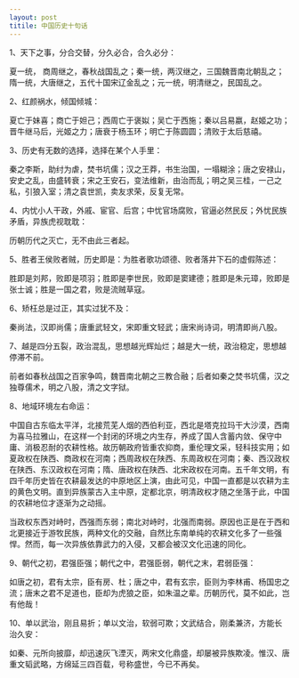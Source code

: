 ```yaml
---
layout: post
titile: 中国历史十句话
---
```


1、天下之事，分合交替，分久必合，合久必分：

夏一统， 商周继之，春秋战国乱之；秦一统，两汉继之，三国魏晋南北朝乱之；隋一统，大唐继之，五代十国宋辽金乱之；元一统，明清继之，民国乱之。

2、红颜祸水，倾国倾城：

夏亡于妹喜；商亡于妲己；西周亡于褒姒；吴亡于西施；秦以吕易嬴，赵姬之功；晋牛继马后，光姬之力；唐衰于杨玉环；明亡于陈圆圆；清败于太后慈禧。

3、历史有无数的选择，选择在某个人手里：

秦之李斯，助纣为虐，焚书坑儒；汉之王莽，书生治国，一塌糊涂；唐之安禄山，安史之乱，由盛转衰；宋之王安石，变法维新，由治而乱；明之吴三桂，一己之私，引狼入室；清之袁世凯，卖友求荣，反复无常。

4、内忧小人干政，外戚、宦官、后宫；中忧官场腐败，官逼必然民反；外忧民族矛盾，异族虎视耽耽：

历朝历代之灭亡，无不由此三者起。

5、胜者王侯败者贼，历史即是：为胜者歌功颂德、败者落井下石的虚假陈述：

胜即是刘邦，败即是项羽；胜即是李世民，败即是窦建德；胜即是朱元璋，败即是张士诚；胜是一国之君，败是流贼草寇。

6、矫枉总是过正，其实过犹不及：

秦尚法，汉即尚儒；唐重武轻文，宋即重文轻武；唐宋尚诗词，明清即尚八股。

7、越是四分五裂，政治混乱，思想越光辉灿烂；越是大一统，政治稳定，思想越停滞不前。

前者如春秋战国之百家争鸣，魏晋南北朝之三教合融；后者如秦之焚书坑儒，汉之独尊儒术，明之八股，清之文字狱。

8、地域环境左右命运：

中国自古东临太平洋，北接荒芜人烟的西伯利亚，西北是塔克拉玛干大沙漠，西南为喜马拉雅山，在这样一个封闭的环境之内生存，养成了国人含蓄内敛、保守中庸、消极忍耐的农耕性格。故历朝政府皆重农抑商，重伦理文采，轻科技实用；如夏政权在陕西、商政权在河南；西周政权在陕西、东周政权在河南；秦、西汉政权在陕西、东汉政权在河南；隋、唐政权在陕西、北宋政权在河南。五千年文明，有四千年历史皆在农耕最发达的中原地区上演，由此可见，中国一直都是以农耕为主的黄色文明。直到异族蒙古入主中原，定都北京，明清政权才随之坐落于此，中国的农耕地位才逐渐为之动摇。

当政权东西对峙时，西强而东弱；南北对峙时，北强而南弱。原因也正是在于西和北更接近于游牧民族，两种文化的交融，自然比东南单纯的农耕文化多了一些强悍。然而，每一次异族依靠武力的入侵，又都会被汉文化迅速的同化。

9、朝代之初，君强臣强；朝代之中，君强臣弱，朝代之末，君弱臣强：

如唐之初，君有太宗，臣有房、杜；唐之中，君有玄宗，臣则为李林甫、杨国忠之流；唐末之君不足道也，臣却为虎狼之臣，如朱温之辈。历朝历代，莫不如此，岂有他哉！

10、单以武治，刚且易折；单以文治，软弱可欺；文武结合，刚柔兼济，方能长治久安：

如秦、元所向披靡，却迅速灰飞湮灭，两宋文化鼎盛，却屡被异族欺凌。惟汉、唐重文韬武略，方绵延三四百载，号称盛世，今已不再矣。
